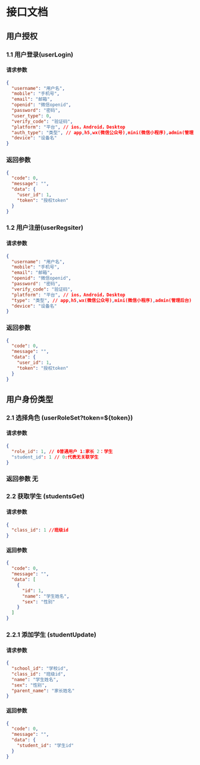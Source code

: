 # 接口文档

## 用户授权

### 1.1 用户登录(userLogin)

#### 请求参数

```json
{
  "username": "用户名",
  "mobile": "手机号",
  "email": "邮箱",
  "openid": "微信openid",
  "password": "密码",
  "user_type": 0,
  "verify_code": "验证码",
  "platform": "平台", // ios，Android，Desktop
  "auth_type": "类型", // app,h5,wx(微信公众号),mini(微信小程序),admin(管理后台)
  "device": "设备名"
}
```

### 返回参数

```json
{
  "code": 0,
  "message": "",
  "data": {
    "user_id": 1,
    "token": "授权token"
  }
}
```

### 1.2 用户注册(userRegsiter)

#### 请求参数

```json
{
  "username": "用户名",
  "mobile": "手机号",
  "email": "邮箱",
  "openid": "微信openid",
  "password": "密码",
  "verify_code": "验证码",
  "platform": "平台", // ios，Android，Desktop
  "type": "类型", // app,h5,wx(微信公众号),mini(微信小程序),admin(管理后台)
  "device": "设备名"
}
```

### 返回参数

```json
{
  "code": 0,
  "message": "",
  "data": {
    "user_id": 1,
    "token": "授权token"
  }
}
```

## 用户身份类型

### 2.1 选择角色 (userRoleSet?token=\${token})

#### 请求参数

```json
{
  "role_id": 1, // 0普通用户 1:家长 2：学生
  "student_id": 1 // 0:代表无关联学生
}
```

### 返回参数 无

### 2.2 获取学生 (studentsGet)

#### 请求参数

```json
{
  "class_id": 1 //班级id
}
```

#### 返回参数

```json
{
  "code": 0,
  "message": "",
  "data": [
    {
      "id": 1,
      "name": "学生姓名",
      "sex": "性别"
    }
  ]
}
```

### 2.2.1 添加学生 (studentUpdate)

#### 请求参数

```json
{
  "school_id": "学校id",
  "class_id": "班级id",
  "name": "学生姓名",
  "sex": "性别",
  "parent_name": "家长姓名"
}
```

#### 返回参数

```json
{
  "code": 0,
  "message": "",
  "data": {
    "student_id": "学生id"
  }
}
```

<!-- ### 2.3 获取学校 (schoolsGet)

#### 请求参数

```json
{
  "search": "搜索字段"
}
```

#### 返回参数

```json
{
  "code": 0,
  "message": "",
  "data": [
    {
      "id": 1,
      "title": "学校名称",
      "type": "学校啊类型"
    }
  ]
}
``` -->

<!-- ### 2.3.1 添加学校 (schoolUpdate)

#### 请求参数

```json
{
  "title": "学校名称",
  "type": 0 //
}
```

#### 返回参数

```json
{
  "code": 0,
  "message": "",
  "data": {
    "school_id": "学校id"
  }
}
``` -->

<!-- ### 2.4 获取班级 (schoolClassesGet)

#### 请求参数

```json
{
  "school_id": 1 //学校id
}
```

#### 返回参数

```json
{
  "code": 0,
  "message": "",
  "data": [
    {
      "id": 1,
      "school_id": "学校id",
      "grade_no": "年级",
      "class_no": "班级",
      "year": "年份"
    }
  ]
}
``` -->

<!-- ### 2.4.1 添加班级 (schoolClassUpdate)

#### 请求参数

```json
{
  "school_id": "学校id",
  "grade_no": "年级",
  "class_no": "班级"
}
```

#### 返回参数

```json
{
  "code": 0,
  "message": "",
  "data": {
    "class_id": "班级id"
  }
}
```
 -->
